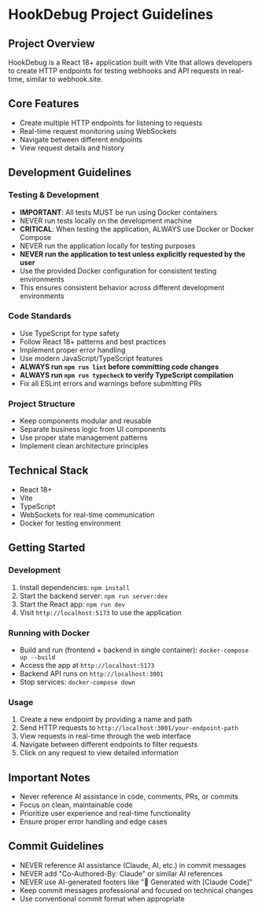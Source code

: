 # HookDebug Project Guidelines

## Project Overview
HookDebug is a React 18+ application built with Vite that allows developers to create HTTP endpoints for testing webhooks and API requests in real-time, similar to webhook.site.

## Core Features
- Create multiple HTTP endpoints for listening to requests
- Real-time request monitoring using WebSockets
- Navigate between different endpoints
- View request details and history

## Development Guidelines

### Testing & Development
- **IMPORTANT**: All tests MUST be run using Docker containers
- NEVER run tests locally on the development machine
- **CRITICAL**: When testing the application, ALWAYS use Docker or Docker Compose
- NEVER run the application locally for testing purposes
- **NEVER run the application to test unless explicitly requested by the user**
- Use the provided Docker configuration for consistent testing environments
- This ensures consistent behavior across different development environments

### Code Standards
- Use TypeScript for type safety
- Follow React 18+ patterns and best practices
- Implement proper error handling
- Use modern JavaScript/TypeScript features
- **ALWAYS run `npm run lint` before committing code changes**
- **ALWAYS run `npm run typecheck` to verify TypeScript compilation**
- Fix all ESLint errors and warnings before submitting PRs

### Project Structure
- Keep components modular and reusable
- Separate business logic from UI components
- Use proper state management patterns
- Implement clean architecture principles

## Technical Stack
- React 18+
- Vite
- TypeScript
- WebSockets for real-time communication
- Docker for testing environment

## Getting Started

### Development
1. Install dependencies: `npm install`
2. Start the backend server: `npm run server:dev`
3. Start the React app: `npm run dev`
4. Visit `http://localhost:5173` to use the application

### Running with Docker
- Build and run (frontend + backend in single container): `docker-compose up --build`
- Access the app at `http://localhost:5173`
- Backend API runs on `http://localhost:3001`
- Stop services: `docker-compose down`

### Usage
1. Create a new endpoint by providing a name and path
2. Send HTTP requests to `http://localhost:3001/your-endpoint-path`
3. View requests in real-time through the web interface
4. Navigate between different endpoints to filter requests
5. Click on any request to view detailed information

## Important Notes
- Never reference AI assistance in code, comments, PRs, or commits
- Focus on clean, maintainable code
- Prioritize user experience and real-time functionality
- Ensure proper error handling and edge cases

## Commit Guidelines
- NEVER reference AI assistance (Claude, AI, etc.) in commit messages
- NEVER add "Co-Authored-By: Claude" or similar AI references
- NEVER use AI-generated footers like "🤖 Generated with [Claude Code]"
- Keep commit messages professional and focused on technical changes
- Use conventional commit format when appropriate